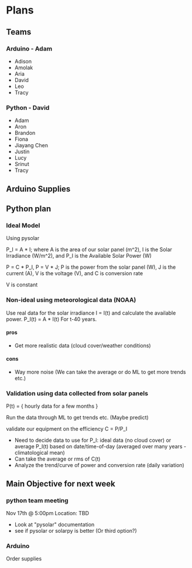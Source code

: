 # Plans

## Teams

### Arduino - Adam
* Adison
* Amolak
* Aria
* David
* Leo 
* Tracy

### Python - David
* Adam
* Aron 
* Brandon
* Fiona
* Jiayang Chen
* Justin
* Lucy
* Srinut
* Tracy

## Arduino Supplies

## Python plan

### Ideal Model
Using pysolar

P_I = A * I; where A is the area of our solar panel (m^2), I is the Solar Irradiance (W/m^2), and P_I is the Available Solar Power (W)

P = C * P_I, P = V * J; P is the power from the solar panel (W), J is the current (A), V is the voltage (V), and C is conversion rate

V is constant

### Non-ideal using meteorological data (NOAA)
Use real data for the solar irradiance I = I(t) and calculate the available power.
P_I(t) = A * I(t) For t-40 years.

#### pros
* Get more realistic data (cloud cover/weather conditions)

#### cons
* Way more noise (We can take the average or do ML to get more trends etc.)

### Validation using data collected from solar panels
P(t) = { hourly data for a few months }

Run the data through ML to get trends etc. (Maybe predict)

validate our equipment on the efficiency C = P/P_I
* Need to decide data to use for P_I: ideal data (no cloud cover) or average P_I(t) based on date/time-of-day (averaged over many years - climatological mean)
* Can take the average or rms of C(t)
* Analyze the trend/curve of power and conversion rate (daily variation)

## Main Objective for next week
### python team meeting
Nov 17th @ 5:00pm
Location: TBD
* Look at "pysolar" documentation
* see if pysolar or solarpy is better (Or third option?)

### Arduino
Order supplies 

